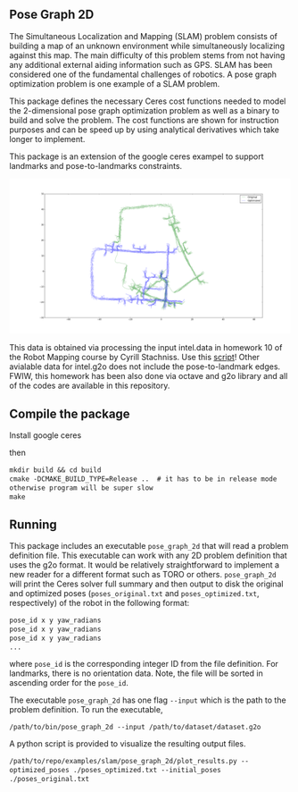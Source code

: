 Pose Graph 2D
----------------

The Simultaneous Localization and Mapping (SLAM) problem consists of building a
map of an unknown environment while simultaneously localizing against this
map. The main difficulty of this problem stems from not having any additional
external aiding information such as GPS. SLAM has been considered one of the
fundamental challenges of robotics. A pose graph optimization problem is one
example of a SLAM problem.

This package defines the necessary Ceres cost functions needed to model the
2-dimensional pose graph optimization problem as well as a binary to build and
solve the problem. The cost functions are shown for instruction purposes and can
be speed up by using analytical derivatives which take longer to implement.

This package is an extension of the google ceres exampel to support landmarks and 
pose-to-landmarks constraints. 

![OPtimization Ouput](https://github.com/ebimor/SLAM/blob/master/pose_graph_2d/output.png)

This data is obtained via processing the input intel.data in homework 10 of the Robot Mapping course by Cyrill Stachniss.
Use this [script](https://github.com/ebimor/SLAM/blob/master/lsslam_framework/octave/create_g2o.m)! Other avialable data for intel.g2o
does not include the pose-to-landmark edges. FWIW, this homework has been also done via octave and g2o library and all of the codes
are available in this repository.

Compile the package
-----------------

Install google ceres

then

```
mkdir build && cd build
cmake -DCMAKE_BUILD_TYPE=Release ..  # it has to be in release mode otherwise program will be super slow
make
```

Running
-----------
This package includes an executable `pose_graph_2d` that will read a problem
definition file. This executable can work with any 2D problem definition that
uses the g2o format. It would be relatively straightforward to implement a new
reader for a different format such as TORO or others. `pose_graph_2d` will print
the Ceres solver full summary and then output to disk the original and optimized
poses (`poses_original.txt` and `poses_optimized.txt`, respectively) of the
robot in the following format:

```
pose_id x y yaw_radians
pose_id x y yaw_radians
pose_id x y yaw_radians
...
```

where `pose_id` is the corresponding integer ID from the file definition. For landmarks, there is no
orientation data. Note,
the file will be sorted in ascending order for the `pose_id`.

The executable `pose_graph_2d` has one flag `--input` which is the path to the
problem definition. To run the executable,

```
/path/to/bin/pose_graph_2d --input /path/to/dataset/dataset.g2o
```

A python script is provided to visualize the resulting output files.
```
/path/to/repo/examples/slam/pose_graph_2d/plot_results.py --optimized_poses ./poses_optimized.txt --initial_poses ./poses_original.txt
```
